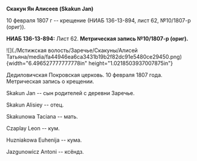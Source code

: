 **Скакун Ян Алисеев (Skakun Jan)**

10 февраля 1807 г -- крещение (НИАБ 136-13-894, лист 62, №10/1807-р
(ориг)).

**НИАБ 136-13-894:** Лист 62. **Метрическая запись №10/1807-р (ориг).**

![](./Мстижская волость/Заречье/Скакуны/Алисей Татьяна/media/fa44946ea6ca3431b19b2f82dc91e5480ce29450.png){width="6.496527777777778in"
height="1.0218503937007875in"}

Дедиловичская Покровская церковь. 10 февраля 1807 года. Метрическая
запись о крещении.

Skakun Jan -- сын родителей с деревни Заречье.

Skakun Alisiey -- отец.

Skakunowa Taciana -- мать.

Czaplay Leon -- кум.

Huzniakowa Euhenija -- кума.

Jazgunowicz Antoni -- ксёндз.

